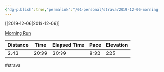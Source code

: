 ```yaml
---
{"dg-publish":true,"permalink":"/01-personal/strava/2019-12-06-morning-run/"}
---
```



[[2019-12-06\|2019-12-06]]

[Morning Run](https://www.strava.com/activities/2915865531)

| Distance | Time  | Elapsed Time | Pace | Elevation |
| -------- | ----- | ------------ | ---- | --------- |
| 2.42     | 20:39 | 20:39        | 8:32 | 225       |




#strava
